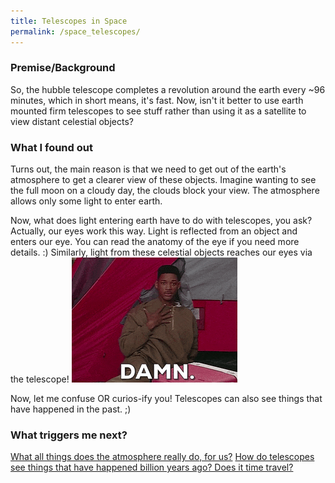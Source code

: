 ```yaml
---
title: Telescopes in Space
permalink: /space_telescopes/
---
```


### Premise/Background
So, the hubble telescope completes a revolution around the earth every ~96 minutes, which in short means, it's fast. Now, isn't it better to use earth mounted firm telescopes to see stuff rather than using it as a satellite to view distant celestial objects?

### What I found out
Turns out, the main reason is that we need to get out of the earth's atmosphere to get a clearer view of these objects. Imagine wanting to see the full moon on a cloudy day, the clouds block your view. The atmosphere allows only some light to enter earth.

Now, what does light entering earth have to do with telescopes, you ask?
Actually, our eyes work this way. Light is reflected from an object and enters our eye. You can read the anatomy of the eye if you need more details. :) Similarly, light from these celestial objects reaches our eyes via the telescope!
![](/assets/images/damn.gif)

Now, let me confuse OR curios-ify you! Telescopes can also see things that have happened in the past. ;)

### What triggers me next?
[What all things does the atmosphere really do, for us?](/the_earths_atmosphere/)
[How do telescopes see things that have happened billion years ago? Does it time travel?]()